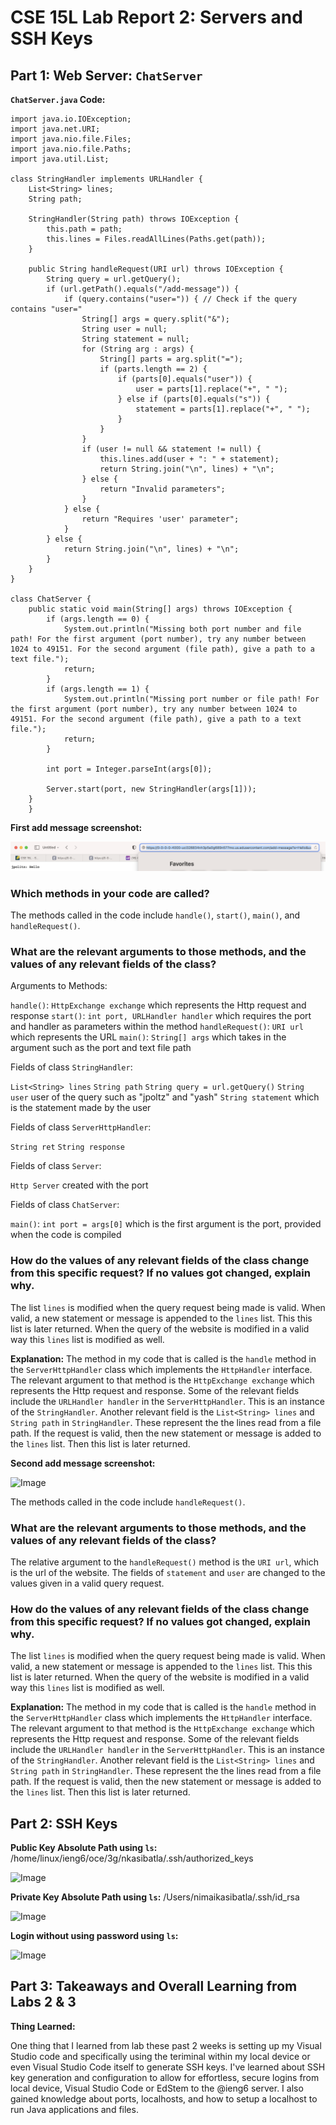 # CSE 15L Lab Report 2: Servers and SSH Keys 

## Part 1: Web Server: ```ChatServer```

**```ChatServer.java``` Code:**

```
import java.io.IOException;
import java.net.URI;
import java.nio.file.Files;
import java.nio.file.Paths;
import java.util.List;

class StringHandler implements URLHandler {
    List<String> lines;
    String path;

    StringHandler(String path) throws IOException {
        this.path = path;
        this.lines = Files.readAllLines(Paths.get(path));
    }

    public String handleRequest(URI url) throws IOException {
        String query = url.getQuery();
        if (url.getPath().equals("/add-message")) {
            if (query.contains("user=")) { // Check if the query contains "user="
                String[] args = query.split("&");
                String user = null;
                String statement = null;
                for (String arg : args) {
                    String[] parts = arg.split("=");
                    if (parts.length == 2) {
                        if (parts[0].equals("user")) {
                            user = parts[1].replace("+", " ");
                        } else if (parts[0].equals("s")) {
                            statement = parts[1].replace("+", " ");
                        }
                    }
                }
                if (user != null && statement != null) {
                    this.lines.add(user + ": " + statement);
                    return String.join("\n", lines) + "\n";
                } else {
                    return "Invalid parameters";
                }
            } else {
                return "Requires 'user' parameter";
            }
        } else {
            return String.join("\n", lines) + "\n";
        }
    }
}

class ChatServer {
    public static void main(String[] args) throws IOException {
        if (args.length == 0) {
            System.out.println("Missing both port number and file path! For the first argument (port number), try any number between 1024 to 49151. For the second argument (file path), give a path to a text file.");
            return;
        }
        if (args.length == 1) {
            System.out.println("Missing port number or file path! For the first argument (port number), try any number between 1024 to 49151. For the second argument (file path), give a path to a text file.");
            return;
        }

        int port = Integer.parseInt(args[0]);

        Server.start(port, new StringHandler(args[1]));
    }
    }
```



**First add message screenshot:**

![Image](1st.png)

### Which methods in your code are called?

The methods called in the code include ```handle()```, ```start()```, ```main()```, and ```handleRequest()```.

### What are the relevant arguments to those methods, and the values of any relevant fields of the class?

Arguments to Methods:

```handle()```: ```HttpExchange exchange``` which represents the Http request and response 
```start()```: ```int port, URLHandler handler``` which requires the port and handler as parameters within the method 
```handleRequest()```: ```URI url``` which represents the URL
```main()```: ```String[] args``` which takes in the argument such as the port and text file path

Fields of class ```StringHandler```:

```List<String> lines```
```String path```
```String query = url.getQuery()```
```String user``` user of the query such as "jpoltz" and "yash"
```String statement``` which is the statement made by the user 

Fields of class ```ServerHttpHandler```:

```String ret```
```String response```

Fields of class ```Server```:

```Http Server``` created with the port 

Fields of class ```ChatServer```:

```main()```: ```int port = args[0]``` which is the first argument is the port, provided when the code is compiled

### How do the values of any relevant fields of the class change from this specific request? If no values got changed, explain why.

The list ```lines``` is modified when the query request being made is valid. When valid, a new statement or message is appended to the ```lines``` list. This this
list is later returned. When the query of the website is modified in a valid way this ```lines``` list is modified as well. 


**Explanation:**
The method in my code that is called is the ```handle``` method in the ```ServerHttpHandler``` class which implements the ```HttpHandler``` interface. 
The relevant argument to that method is the ```HttpExchange exchange``` which represents the Http request and response. Some of the relevant fields include 
the ```URLHandler handler``` in the ```ServerHttpHandler```. This is an instance of the ```StringHandler```. Another relevant field is the ```List<String> lines``` and ```String path```
in ```StringHandler```. These represent the the lines read from a file path. If the request is valid, then the new statement or message is added to the ```lines``` list. Then this 
list is later returned. 

**Second add message screenshot:**

![Image](2nd.png)

The methods called in the code include ```handleRequest()```.

### What are the relevant arguments to those methods, and the values of any relevant fields of the class?

The relative argument to the ```handleRequest()``` method is the ```URI url```, which is the url of the website. The fields of ```statement``` and ```user``` are changed
to the values given in a valid query request. 

### How do the values of any relevant fields of the class change from this specific request? If no values got changed, explain why.

The list ```lines``` is modified when the query request being made is valid. When valid, a new statement or message is appended to the ```lines``` list. This this
list is later returned. When the query of the website is modified in a valid way this ```lines``` list is modified as well. 


**Explanation:**
The method in my code that is called is the ```handle``` method in the ```ServerHttpHandler``` class which implements the ```HttpHandler``` interface. 
The relevant argument to that method is the ```HttpExchange exchange``` which represents the Http request and response. Some of the relevant fields include 
the ```URLHandler handler``` in the ```ServerHttpHandler```. This is an instance of the ```StringHandler```. Another relevant field is the ```List<String> lines``` and ```String path```
in ```StringHandler```. These represent the the lines read from a file path. If the request is valid, then the new statement or message is added to the ```lines``` list. Then this 
list is later returned. 

## Part 2: SSH Keys


**Public Key Absolute Path using ```ls```:** /home/linux/ieng6/oce/3g/nkasibatla/.ssh/authorized_keys

![Image](newpublic.png)

**Private Key Absolute Path using ```ls```:** /Users/nimaikasibatla/.ssh/id_rsa

![Image](newprivate1.png)

**Login without using password using ```ls```:**

![Image](login.png)

## Part 3: Takeaways and Overall Learning from Labs 2 & 3


**Thing Learned:**

One thing that I learned from lab these past 2 weeks is setting up my Visual Studio code and specifically using the teriminal within my local device or even 
Visual Studio Code itself to generate SSH keys. I've learned about SSH key generation and configuration to allow for effortless, secure logins from local device, 
Visual Studio Code or EdStem to the @ieng6 server. I also gained knowledge about ports, localhosts, and how to setup a localhost to run Java applications and files.





